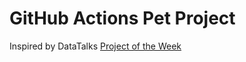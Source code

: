 # GitHub Actions Pet Project
Inspired by DataTalks [Project of the Week](https://github.com/DataTalksClub/project-of-the-week/blob/main/2023-01-11-github_actions-1.md) 
